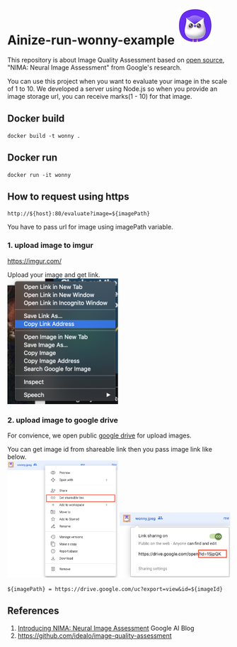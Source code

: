 # Ainize-run-wonny-example ![alt text](/images/wonny.jpeg)

This repository is about Image Quality Assessment based on [open source](https://github.com/idealo/image-quality-assessment), "NIMA: Neural Image Assessment" from Google's research. 

You can use this project when you want to evaluate your image in the scale of 1 to 10. We developed a server using Node.js so when you provide an image storage url, you can receive marks(1 - 10) for that image.


## Docker build
```
docker build -t wonny .
```

## Docker run 
```
docker run -it wonny
```

## How to request using https
```
http://${host}:80/evaluate?image=${imagePath}
```
You have to pass url for image using imagePath variable.

### 1. upload image to imgur
https://imgur.com/

Upload your image and get link.  
<img src="/images/imgur.png" width="250" />  

### 2. upload image to google drive 

For convience, we open public [google drive](https://drive.google.com/drive/folders/1Ou30F1YEa0Wnh6V1gPjSwmxNmobqe_X2) for upload images. 

You can get image id from shareable link then you pass image link like below.  
<img src="/images/gdrive.png" width="250" />
<img src="/images/gdrive2.png" width="250" />
```
${imagePath} = https://drive.google.com/uc?export=view&id=${imageId}
```


## References
1. [Introducing NIMA: Neural Image Assessment](https://ai.googleblog.com/2017/12/introducing-nima-neural-image-assessment.html) Google AI Blog
2. https://github.com/idealo/image-quality-assessment